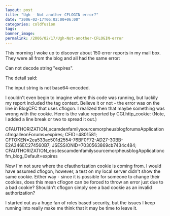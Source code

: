 ```yaml
---
layout: post
title: "Ugh - Not another CFLOGIN error?"
date: "2006-02-17T06:02:00+06:00"
categories: coldfusion 
tags: 
banner_image: 
permalink: /2006/02/17/Ugh-Not-another-CFLOGIN-error
---
```


This morning I woke up to discover about 150 error reports in my mail box. They were all from the blog and all had the same error:

Can not decode string "expires".

The detail said:

The input string is not base64-encoded.

I couldn't even begin to imagine where this code was running, but luckily my report included the tag context. Believe it or not - the error was on the line in BlogCFC that uses cflogon. I realized then that maybe something was wrong with the cookie. Here is the value reported by CGI.http_cookie: (Note, I added a line break or two to spread it out.)

CFAUTHORIZATION_scamdenfamilysourcemorpheusblogforumsApplicationcfmgalleonForums=expires;
CFID=4801581;
CFTOKEN=2ea533ac501d2554-76BF0F72-AD27-30BB-E2A346EC274560B7;
JSESSIONID=7030563869cb7434c484;
CFAUTHORIZATION_ebsitescamdenfamilysourcemorpheusblogApplicationcfm_blog_Default=expires

Now I'm not sure where the cfauthorization cookie is coming from. I would have assumed cflogon, however, a test on my local server didn't show the same cookie. Either way - since it is possible for someone to change their cookies, does this mean cflogon can be forced to throw an error just due to a bad cookie? Shouldn't cflogon simply see a bad cookie as an invalid authorization? 

I started out as a huge fan of roles based security, but the issues I keep running into really make me think that it may be time to leave it.